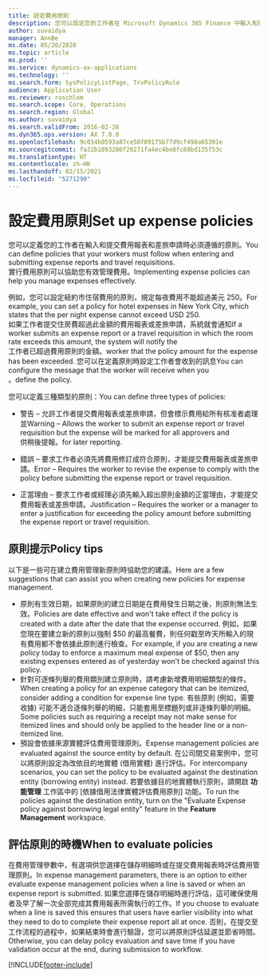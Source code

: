```yaml
---
title: 設定費用原則
description: 您可以設定您的工作者在 Microsoft Dynamics 365 Finance 中輸入和提交費用報表和差旅申請時必須遵循的費用原則。
author: suvaidya
manager: AnnBe
ms.date: 05/20/2020
ms.topic: article
ms.prod: ''
ms.service: dynamics-ax-applications
ms.technology: ''
ms.search.form: SysPolicyListPage, TrvPolicyRule
audience: Application User
ms.reviewer: roschlom
ms.search.scope: Core, Operations
ms.search.region: Global
ms.author: suvaidya
ms.search.validFrom: 2016-02-28
ms.dyn365.ops.version: AX 7.0.0
ms.openlocfilehash: 9c014b0593a87ce50f09175b77d9cf498a65391e
ms.sourcegitcommit: fa32b1893286f20271fa4ec4be8fc68bd135f53c
ms.translationtype: HT
ms.contentlocale: zh-HK
ms.lasthandoff: 02/15/2021
ms.locfileid: "5271290"
---
```

# <a name="set-up-expense-policies"></a><span data-ttu-id="5506f-103">設定費用原則</span><span class="sxs-lookup"><span data-stu-id="5506f-103">Set up expense policies</span></span>

<span data-ttu-id="5506f-104">您可以定義您的工作者在輸入和提交費用報表和差旅申請時必須遵循的原則。</span><span class="sxs-lookup"><span data-stu-id="5506f-104">You can define policies that your workers must follow when entering and submitting expense reports and travel requisitions.</span></span>         
<span data-ttu-id="5506f-105">實行費用原則可以協助您有效管理費用。</span><span class="sxs-lookup"><span data-stu-id="5506f-105">Implementing expense policies can help you manage expenses effectively.</span></span>         

<span data-ttu-id="5506f-106">例如，您可以設定紐約市住宿費用的原則，規定每夜費用不能超過美元 250。</span><span class="sxs-lookup"><span data-stu-id="5506f-106">For example, you can set a policy for hotel expenses in New York City, which states that the per night expense cannot exceed USD 250.</span></span>       
<span data-ttu-id="5506f-107">如果工作者提交住房費超過此金額的費用報表或差旅申請，系統就會通知</span><span class="sxs-lookup"><span data-stu-id="5506f-107">If a worker submits an expense report or a travel requisition in which the room rate exceeds this amount, the system will notify the</span></span>        
<span data-ttu-id="5506f-108">工作者已超過費用原則的金額。</span><span class="sxs-lookup"><span data-stu-id="5506f-108">worker that the policy amount for the expense has been exceeded.</span></span> <span data-ttu-id="5506f-109">您可以在定義原則時設定工作者會收到的訊息</span><span class="sxs-lookup"><span data-stu-id="5506f-109">You can configure the message that the worker will receive when you</span></span>        
<span data-ttu-id="5506f-110">。</span><span class="sxs-lookup"><span data-stu-id="5506f-110">define the policy.</span></span>      
        
<span data-ttu-id="5506f-111">您可以定義三種類型的原則：</span><span class="sxs-lookup"><span data-stu-id="5506f-111">You can define three types of policies:</span></span>         
        
- <span data-ttu-id="5506f-112">警告 – 允許工作者提交費用報表或差旅申請，但會標示費用給所有核准者處理並</span><span class="sxs-lookup"><span data-stu-id="5506f-112">Warning – Allows the worker to submit an expense report or travel requisition but the expense will be marked for all approvers and</span></span>        
  <span data-ttu-id="5506f-113">供稍後提報。</span><span class="sxs-lookup"><span data-stu-id="5506f-113">for later reporting.</span></span>        

- <span data-ttu-id="5506f-114">錯誤 – 要求工作者必須先將費用修訂成符合原則，才能提交費用報表或差旅申請。</span><span class="sxs-lookup"><span data-stu-id="5506f-114">Error – Requires the worker to revise the expense to comply with the policy before submitting the expense report or travel requisition.</span></span>       
 
 - <span data-ttu-id="5506f-115">正當理由 – 要求工作者或經理必須先輸入超出原則金額的正當理由，才能提交費用報表或差旅申請。</span><span class="sxs-lookup"><span data-stu-id="5506f-115">Justification – Requires the worker or a manager to enter a justification for exceeding the policy amount before submitting the expense report or travel requisition.</span></span>        

## <a name="policy-tips"></a><span data-ttu-id="5506f-116">原則提示</span><span class="sxs-lookup"><span data-stu-id="5506f-116">Policy tips</span></span>
<span data-ttu-id="5506f-117">以下是一些可在建立費用管理新原則時協助您的建議。</span><span class="sxs-lookup"><span data-stu-id="5506f-117">Here are a few suggestions that can assist you when creating new policies for expense management.</span></span> 
* <span data-ttu-id="5506f-118">原則有生效日期，如果原則的建立日期是在費用發生日期之後，則原則無法生效。</span><span class="sxs-lookup"><span data-stu-id="5506f-118">Policies are date effective and won't take effect if the policy is created with a date after the date that the expense occurred.</span></span> <span data-ttu-id="5506f-119">例如，如果您現在要建立新的原則以強制 $50 的最高餐費，則任何戳至昨天所輸入的現有費用都不會依據此原則進行檢查。</span><span class="sxs-lookup"><span data-stu-id="5506f-119">For example, if you are creating a new policy today to enforce a maximum meal expense of $50, then any existing expenses entered as of yesterday won't be checked against this policy.</span></span>
* <span data-ttu-id="5506f-120">針對可逐條列舉的費用類別建立原則時，請考慮新增費用明細類型的條件。</span><span class="sxs-lookup"><span data-stu-id="5506f-120">When creating a policy for an expense category that can be itemized, consider adding a condition for expense line type.</span></span> <span data-ttu-id="5506f-121">有些原則 (例如，需要收據) 可能不適合逐條列舉的明細，只能套用至標題列或非逐條列舉的明細。</span><span class="sxs-lookup"><span data-stu-id="5506f-121">Some policies such as requiring a receipt may not make sense for itemized lines and should only be applied to the header line or a non-itemized line.</span></span> 
* <span data-ttu-id="5506f-122">預設會依據來源實體評估費用管理原則。</span><span class="sxs-lookup"><span data-stu-id="5506f-122">Expense management policies are evaluated against the source entity by default.</span></span> <span data-ttu-id="5506f-123">在公司間交易案例中，您可以將原則設定為改依目的地實體 (借用實體) 進行評估。</span><span class="sxs-lookup"><span data-stu-id="5506f-123">For intercompany scenarios, you can set the policy to be evaluated against the destination entity (borrowing entity) instead.</span></span> <span data-ttu-id="5506f-124">若要依據目的地實體執行原則，請開啟 **功能管理** 工作區中的 [依據借用法律實體評估費用原則] 功能。</span><span class="sxs-lookup"><span data-stu-id="5506f-124">To run the policies against the destination entity, turn on the "Evaluate Expense policy against borrowing legal entity" feature in the **Feature Management** workspace.</span></span>

## <a name="when-to-evaluate-policies"></a><span data-ttu-id="5506f-125">評估原則的時機</span><span class="sxs-lookup"><span data-stu-id="5506f-125">When to evaluate policies</span></span>

<span data-ttu-id="5506f-126">在費用管理參數中，有選項供您選擇在儲存明細時或在提交費用報表時評估費用管理原則。</span><span class="sxs-lookup"><span data-stu-id="5506f-126">In expense management parameters, there is an option to either evaluate expense management policies when a line is saved or when an expense report is submitted.</span></span> <span data-ttu-id="5506f-127">如果您選擇在儲存明細時進行評估，這可確保使用者及早了解一次全部完成其費用報表所需執行的工作。</span><span class="sxs-lookup"><span data-stu-id="5506f-127">If you choose to evaluate when a line is saved this ensures that users have earlier visibility into what they need to do to complete their expense report all at once.</span></span> <span data-ttu-id="5506f-128">否則，在提交至工作流程的過程中，如果結束時會進行驗證，您可以將原則評估延遲並節省時間。</span><span class="sxs-lookup"><span data-stu-id="5506f-128">Otherwise, you can delay policy evaluation and save time if you have validation occur at the end, during submission to workflow.</span></span>


[!INCLUDE[footer-include](../includes/footer-banner.md)]